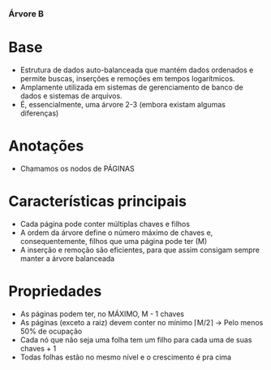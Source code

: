 ### Árvore B  

# Base  
* Estrutura de dados auto-balanceada que mantém dados ordenados e permite buscas, inserções e remoções em tempos logarítmicos.  
* Amplamente utilizada em sistemas de gerenciamento de banco de dados e sistemas de arquivos.  
* É, essencialmente, uma árvore 2-3 (embora existam algumas diferenças)  

# Anotações  
* Chamamos os nodos de PÁGINAS  

# Características principais  
* Cada página pode conter múltiplas chaves e filhos  
* A ordem da árvore define o número máximo de chaves e, consequentemente, filhos que uma página pode ter (M)    
* A inserção e remoção são eficientes, para que assim consigam sempre manter a árvore balanceada  

# Propriedades  
* As páginas podem ter, no MÁXIMO, M - 1 chaves  
* As páginas (exceto a raiz) devem conter no mínimo ⌈M/2⌉ -> Pelo menos 50% de ocupação  
* Cada nó que não seja uma folha tem um filho para cada uma de suas chaves + 1  
* Todas folhas estão no mesmo nível e o crescimento é pra cima  


